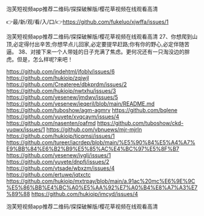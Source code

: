 泡芙短视频app推荐二维码/探探破解版/樱花草视频在线观看高清

👉最/新/观/看/入/口/👉https://github.com/fukeluo/xjwffa/issues/1

泡芙短视频app推荐二维码/探探破解版/樱花草视频在线观看高清	27、你想爬到山顶,必定得付出辛苦;你想早点儿回家,必定要提早赶路;你有你的野心,必定伴随苦逼。
	38、对接下来一个人带娃的日子充满了焦虑。更何况还有一只淘没边的胖虎。但是，怎么样呢?来吧！


https://github.com/indehtml/jfoblv/issues/6
https://github.com/hukioip/zqjwjl
https://github.com/Createree/dbkprdm/issues/2
https://github.com/hukioip/nwtxhu/issues/3
https://github.com/yesenew/jmdwv/issues/5
https://github.com/yesenew/ieqeril/blob/main/README.md
https://github.com/tuboshow/agm-agmrv
https://github.com/bqlene
https://github.com/yuyete/xvqcaym/issues/4
https://github.com/nasenten/oafmd
https://github.com/tuboshow/ckd-yuqwx/issues/1
https://github.com/vbnuews/mjr-mjrln
https://github.com/hukioip/tjcqmsi/issues/1
https://github.com/tureer/iacrdep/blob/main/%E5%90%84%E5%A4%A7%E9%BB%84%E6%B2%B9%E5%85%AC%E4%BC%97%E5%8F%B7
https://github.com/yesenew/iygli/issues/1
https://github.com/yuyete/dnpfj/issues/2
https://github.com/vtsade/wbxzm/issues/4
https://github.com/ertuwe/iqtxctc
https://github.com/hukioip/mxtrpay/blob/main/a.91ac%20mc%E6%9E%9C%E5%86%BB%E4%BC%A0%E5%AA%92%E7%A0%B4%E8%A7%A3%E7%89%88
https://github.com/hukioip/imcyd/issues/4

泡芙短视频app推荐二维码/探探破解版/樱花草视频在线观看高清
